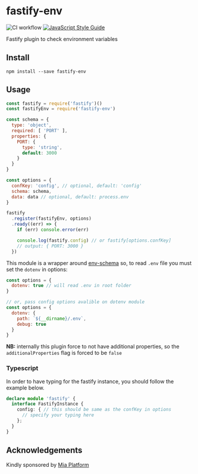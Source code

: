 # fastify-env
![CI workflow](https://github.com/fastify/fastify-env/workflows/CI%20workflow/badge.svg)
[![JavaScript Style Guide](https://img.shields.io/badge/code_style-standard-brightgreen.svg)](https://standardjs.com)

Fastify plugin to check environment variables

## Install

```
npm install --save fastify-env
```

## Usage

```js
const fastify = require('fastify')()
const fastifyEnv = require('fastify-env')

const schema = {
  type: 'object',
  required: [ 'PORT' ],
  properties: {
    PORT: {
      type: 'string',
      default: 3000
    }
  }
}

const options = {
  confKey: 'config', // optional, default: 'config'
  schema: schema,
  data: data // optional, default: process.env
}

fastify
  .register(fastifyEnv, options)
  .ready((err) => {
    if (err) console.error(err)

    console.log(fastify.config) // or fastify[options.confKey]
    // output: { PORT: 3000 }
  })
```

This module is a wrapper around [env-schema](https://www.npmjs.com/package/env-schema) so, to read `.env` file you must set the `dotenv` in options:

```js
const options = {
  dotenv: true // will read .env in root folder
}

// or, pass config options avalible on dotenv module
const options = {
  dotenv: {
    path: `${__dirname}/.env`,
    debug: true
  }
}

```

**NB:** internally this plugin force to not have additional properties, so the `additionalProperties` flag is forced to be `false`

### Typescript
In order to have typing for the fastify instance, you should follow the example below.

```typescript
declare module 'fastify' {
  interface FastifyInstance {
    config: { // this should be same as the confKey in options
      // specify your typing here
    };
  }
}
```


## Acknowledgements

Kindly sponsored by [Mia Platform](https://www.mia-platform.eu/)

